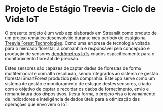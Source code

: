 # Projeto de Estágio Treevia - Ciclo de Vida IoT

O presente projeto é um web app elaborado em Streamlit como produto de um projeto temático desenvolvido durante meu período de estágio na [Treevia Forest Technologies](https://treevia.com.br/). Como uma empresa de tecnologia voltada para o mercado florestal, a companhia é responsável pela concepção e produção de sensores [dendrômetros IoTs](https://treevia.com.br/implantar-sensores-iot-na-floresta/) criados especificamente para o monitoramento florestal de precisão.

Estes sensores são capazes de captar dados de florestas de forma multitemporal e com alta resolução, sendo integrados ao sistema de gestão florestal SmartForest produzido pela companhia. Este app serve como um sistema de gestão e monitoramento de estoque destes sensores, criado com o objetivo de captar e recordar os dados de fornecimento, envio e remanufatura dos dispositivos. Desta forma, o projeto visa o levantamento de indicadores e inteligência de dados úteis para a otimização das operações que envolvem o IoT.